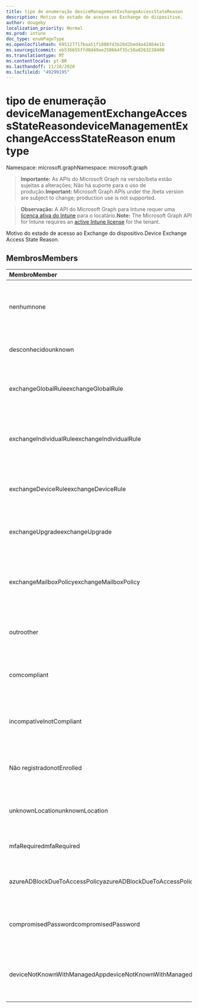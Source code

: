 ```yaml
---
title: tipo de enumeração deviceManagementExchangeAccessStateReason
description: Motivo do estado de acesso ao Exchange do dispositivo.
author: dougeby
localization_priority: Normal
ms.prod: intune
doc_type: enumPageType
ms.openlocfilehash: 695127717baa51f1888fd3b20d2bed4a42464e1b
ms.sourcegitcommit: eb536655ffd8d49ae258664f35c50a8263238400
ms.translationtype: MT
ms.contentlocale: pt-BR
ms.lasthandoff: 11/18/2020
ms.locfileid: "49299195"
---
```

# <a name="devicemanagementexchangeaccessstatereason-enum-type"></a><span data-ttu-id="390d4-103">tipo de enumeração deviceManagementExchangeAccessStateReason</span><span class="sxs-lookup"><span data-stu-id="390d4-103">deviceManagementExchangeAccessStateReason enum type</span></span>

<span data-ttu-id="390d4-104">Namespace: microsoft.graph</span><span class="sxs-lookup"><span data-stu-id="390d4-104">Namespace: microsoft.graph</span></span>

> <span data-ttu-id="390d4-105">**Importante:** As APIs do Microsoft Graph na versão/beta estão sujeitas a alterações; Não há suporte para o uso de produção.</span><span class="sxs-lookup"><span data-stu-id="390d4-105">**Important:** Microsoft Graph APIs under the /beta version are subject to change; production use is not supported.</span></span>

> <span data-ttu-id="390d4-106">**Observação:** A API do Microsoft Graph para Intune requer uma [licença ativa do Intune](https://go.microsoft.com/fwlink/?linkid=839381) para o locatário.</span><span class="sxs-lookup"><span data-stu-id="390d4-106">**Note:** The Microsoft Graph API for Intune requires an [active Intune license](https://go.microsoft.com/fwlink/?linkid=839381) for the tenant.</span></span>

<span data-ttu-id="390d4-107">Motivo do estado de acesso ao Exchange do dispositivo.</span><span class="sxs-lookup"><span data-stu-id="390d4-107">Device Exchange Access State Reason.</span></span>

## <a name="members"></a><span data-ttu-id="390d4-108">Membros</span><span class="sxs-lookup"><span data-stu-id="390d4-108">Members</span></span>
|<span data-ttu-id="390d4-109">Membro</span><span class="sxs-lookup"><span data-stu-id="390d4-109">Member</span></span>|<span data-ttu-id="390d4-110">Valor</span><span class="sxs-lookup"><span data-stu-id="390d4-110">Value</span></span>|<span data-ttu-id="390d4-111">Descrição</span><span class="sxs-lookup"><span data-stu-id="390d4-111">Description</span></span>|
|:---|:---|:---|
|<span data-ttu-id="390d4-112">nenhum</span><span class="sxs-lookup"><span data-stu-id="390d4-112">none</span></span>|<span data-ttu-id="390d4-113">,0</span><span class="sxs-lookup"><span data-stu-id="390d4-113">0</span></span>|<span data-ttu-id="390d4-114">Nenhum motivo de estado de acesso descoberto do Exchange</span><span class="sxs-lookup"><span data-stu-id="390d4-114">No access state reason discovered from Exchange</span></span>|
|<span data-ttu-id="390d4-115">desconhecido</span><span class="sxs-lookup"><span data-stu-id="390d4-115">unknown</span></span>|<span data-ttu-id="390d4-116">1</span><span class="sxs-lookup"><span data-stu-id="390d4-116">1</span></span>|<span data-ttu-id="390d4-117">Razão do estado de acesso desconhecido</span><span class="sxs-lookup"><span data-stu-id="390d4-117">Unknown access state reason</span></span>|
|<span data-ttu-id="390d4-118">exchangeGlobalRule</span><span class="sxs-lookup"><span data-stu-id="390d4-118">exchangeGlobalRule</span></span>|<span data-ttu-id="390d4-119">duas</span><span class="sxs-lookup"><span data-stu-id="390d4-119">2</span></span>|<span data-ttu-id="390d4-120">Estado de acesso determinado pela regra global do Exchange</span><span class="sxs-lookup"><span data-stu-id="390d4-120">Access state determined by Exchange Global rule</span></span>|
|<span data-ttu-id="390d4-121">exchangeIndividualRule</span><span class="sxs-lookup"><span data-stu-id="390d4-121">exchangeIndividualRule</span></span>|<span data-ttu-id="390d4-122">3D</span><span class="sxs-lookup"><span data-stu-id="390d4-122">3</span></span>|<span data-ttu-id="390d4-123">Estado de acesso determinado pela regra individual do Exchange</span><span class="sxs-lookup"><span data-stu-id="390d4-123">Access state determined by Exchange Individual rule</span></span>|
|<span data-ttu-id="390d4-124">exchangeDeviceRule</span><span class="sxs-lookup"><span data-stu-id="390d4-124">exchangeDeviceRule</span></span>|<span data-ttu-id="390d4-125">4 </span><span class="sxs-lookup"><span data-stu-id="390d4-125">4</span></span>|<span data-ttu-id="390d4-126">Estado de acesso determinado pela regra de dispositivo do Exchange</span><span class="sxs-lookup"><span data-stu-id="390d4-126">Access state determined by Exchange Device rule</span></span>|
|<span data-ttu-id="390d4-127">exchangeUpgrade</span><span class="sxs-lookup"><span data-stu-id="390d4-127">exchangeUpgrade</span></span>|<span data-ttu-id="390d4-128">5 </span><span class="sxs-lookup"><span data-stu-id="390d4-128">5</span></span>|<span data-ttu-id="390d4-129">Estado de acesso devido à atualização do Exchange</span><span class="sxs-lookup"><span data-stu-id="390d4-129">Access state due to Exchange upgrade</span></span>|
|<span data-ttu-id="390d4-130">exchangeMailboxPolicy</span><span class="sxs-lookup"><span data-stu-id="390d4-130">exchangeMailboxPolicy</span></span>|<span data-ttu-id="390d4-131">6 </span><span class="sxs-lookup"><span data-stu-id="390d4-131">6</span></span>|<span data-ttu-id="390d4-132">Estado de acesso determinado pela política de caixa de correio do Exchange</span><span class="sxs-lookup"><span data-stu-id="390d4-132">Access state determined by Exchange Mailbox Policy</span></span>|
|<span data-ttu-id="390d4-133">outro</span><span class="sxs-lookup"><span data-stu-id="390d4-133">other</span></span>|<span data-ttu-id="390d4-134">7 </span><span class="sxs-lookup"><span data-stu-id="390d4-134">7</span></span>|<span data-ttu-id="390d4-135">Estado de acesso determinado pelo Exchange</span><span class="sxs-lookup"><span data-stu-id="390d4-135">Access state determined by Exchange</span></span>|
|<span data-ttu-id="390d4-136">com</span><span class="sxs-lookup"><span data-stu-id="390d4-136">compliant</span></span>|<span data-ttu-id="390d4-137">8 </span><span class="sxs-lookup"><span data-stu-id="390d4-137">8</span></span>|<span data-ttu-id="390d4-138">Estado de acesso concedido por desafio de conformidade</span><span class="sxs-lookup"><span data-stu-id="390d4-138">Access state granted by compliance challenge</span></span>|
|<span data-ttu-id="390d4-139">incompatível</span><span class="sxs-lookup"><span data-stu-id="390d4-139">notCompliant</span></span>|<span data-ttu-id="390d4-140">9 </span><span class="sxs-lookup"><span data-stu-id="390d4-140">9</span></span>|<span data-ttu-id="390d4-141">Estado de acesso revogado pelo desafio de conformidade</span><span class="sxs-lookup"><span data-stu-id="390d4-141">Access state revoked by compliance challenge</span></span>|
|<span data-ttu-id="390d4-142">Não registrado</span><span class="sxs-lookup"><span data-stu-id="390d4-142">notEnrolled</span></span>|<span data-ttu-id="390d4-143">10 </span><span class="sxs-lookup"><span data-stu-id="390d4-143">10</span></span>|<span data-ttu-id="390d4-144">Estado de acesso revogado pelo desafio de gerenciamento</span><span class="sxs-lookup"><span data-stu-id="390d4-144">Access state revoked by management challenge</span></span>|
|<span data-ttu-id="390d4-145">unknownLocation</span><span class="sxs-lookup"><span data-stu-id="390d4-145">unknownLocation</span></span>|<span data-ttu-id="390d4-146">12 </span><span class="sxs-lookup"><span data-stu-id="390d4-146">12</span></span>|<span data-ttu-id="390d4-147">Estado de acesso devido à localização desconhecida</span><span class="sxs-lookup"><span data-stu-id="390d4-147">Access state due to unknown location</span></span>|
|<span data-ttu-id="390d4-148">mfaRequired</span><span class="sxs-lookup"><span data-stu-id="390d4-148">mfaRequired</span></span>|<span data-ttu-id="390d4-149">13 </span><span class="sxs-lookup"><span data-stu-id="390d4-149">13</span></span>|<span data-ttu-id="390d4-150">Estado de acesso devido ao desafio da MFA</span><span class="sxs-lookup"><span data-stu-id="390d4-150">Access state due to MFA challenge</span></span>|
|<span data-ttu-id="390d4-151">azureADBlockDueToAccessPolicy</span><span class="sxs-lookup"><span data-stu-id="390d4-151">azureADBlockDueToAccessPolicy</span></span>|<span data-ttu-id="390d4-152">14 </span><span class="sxs-lookup"><span data-stu-id="390d4-152">14</span></span>|<span data-ttu-id="390d4-153">Estado de acesso revogado pela política de acesso AAD</span><span class="sxs-lookup"><span data-stu-id="390d4-153">Access State revoked by AAD Access Policy</span></span>|
|<span data-ttu-id="390d4-154">compromisedPassword</span><span class="sxs-lookup"><span data-stu-id="390d4-154">compromisedPassword</span></span>|<span data-ttu-id="390d4-155">15 </span><span class="sxs-lookup"><span data-stu-id="390d4-155">15</span></span>|<span data-ttu-id="390d4-156">Estado de acesso revogado por senha comprometida</span><span class="sxs-lookup"><span data-stu-id="390d4-156">Access State revoked by compromised password</span></span>|
|<span data-ttu-id="390d4-157">deviceNotKnownWithManagedApp</span><span class="sxs-lookup"><span data-stu-id="390d4-157">deviceNotKnownWithManagedApp</span></span>|<span data-ttu-id="390d4-158">16 </span><span class="sxs-lookup"><span data-stu-id="390d4-158">16</span></span>|<span data-ttu-id="390d4-159">Estado de acesso revogado por desafio de aplicativo gerenciado</span><span class="sxs-lookup"><span data-stu-id="390d4-159">Access state revoked by managed application challenge</span></span>|




